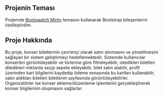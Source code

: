 ## Projenin Teması
Projemde [Bootswatch Minty](https://bootswatch.com/minty/) temasını kullanarak Bootstrap bileşenlerini özelleştirdim.
## Proje Hakkında
 Bu proje, konser biletlerinin çevrimiçi olarak satın alınmasını ve yönetilmesini sağlayan bir sistem geliştirmeyi hedeflemektedir. Sistemde kullanıcılar konserleri görüntüleyebilir ve türlerine göre filtreleyebilir, istedikleri biletleri diledikleri miktarda seçip sepete ekleyebilir, bilet satın alabilir, profil üzerinden kart bilgilerini kaydedip ödeme esnasında bu kartları kullanabilir, satın aldıkları biletleri biletlerim sayfasında görüntüleyebilirler. Organizatörler ise konser ekleme/düzenleme işlemlerini gerçekleştirerek konser bilgilerinin oluşmasını sağlarlar.

